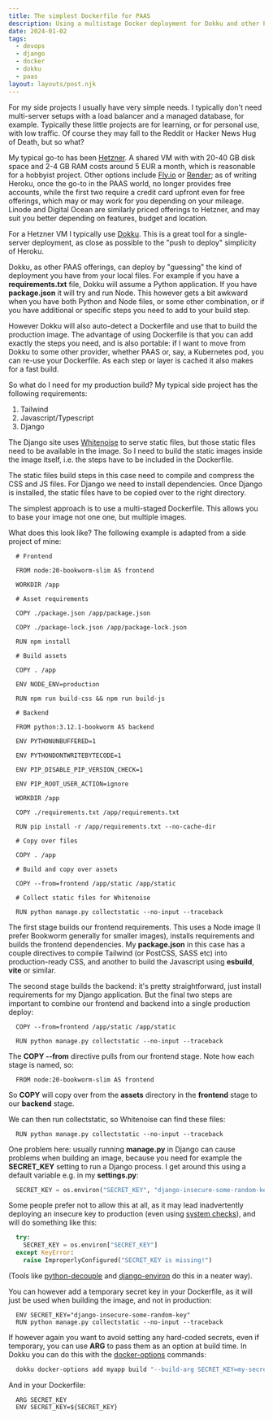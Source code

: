 ```yaml
---
title: The simplest Dockerfile for PAAS
description: Using a multistage Docker deployment for Dokku and other PAAS deployments
date: 2024-01-02
tags:
  - devops
  - django
  - docker
  - dokku
  - paas
layout: layouts/post.njk
---
```


For my side projects I usually have very simple needs. I typically don't need multi-server setups with a load balancer and a managed database, for example. Typically these little projects are for learning, or for personal use, with low traffic. Of course they may fall to the Reddit or Hacker News Hug of Death, but so what?

My typical go-to has been [Hetzner](https://www.hetzner.com/). A shared VM with with 20-40 GB disk space and 2-4 GB RAM costs around 5 EUR a month, which is reasonable for a hobbyist project. Other options include [Fly.io](https://fly.io) or [Render](https://render.com); as of writing Heroku, once the go-to in the PAAS world, no longer provides free accounts, while the first two require a credit card upfront even for free offerings, which may or may work for you depending on your mileage. Linode and Digital Ocean are similarly priced offerings to Hetzner, and may suit you better depending on features, budget and location.

For a Hetzner VM I typically use [Dokku](/posts/dokku). This is a great tool for a single-server deployment, as close as possible to the "push to deploy" simplicity of Heroku.

Dokku, as other PAAS offerings, can deploy by "guessing" the kind of deployment you have from your local files. For example if you have a **requirements.txt** file, Dokku will assume a Python application. If you have **package.json** it will try and run Node. This however gets a bit awkward when you have both Python and Node files, or some other combination, or if you have additional or specific steps you need to add to your build step.

However Dokku will also auto-detect a Dockerfile and use that to build the production image. The advantage of using Dockerfile is that you can add exactly the steps you need, and is also portable: if I want to move from Dokku to some other provider, whether PAAS or, say, a Kubernetes pod, you can re-use your Dockerfile. As each step or layer is cached it also makes for a fast build.

So what do I need for my production build? My typical side project has the following requirements:

1. Tailwind
1. Javascript/Typescript
1. Django

The Django site uses [Whitenoise](https://whitenoise.readthedocs.io/en/latest/) to serve static files, but those static files need to be available in the image. So I need to build the static images inside the image itself, i.e. the steps have to be included in the Dockerfile.

The static files build steps in this case need to compile and compress the CSS and JS files. For Django we need to install dependencies. Once Django is installed, the static files have to be copied over to the right directory.

The simplest approach is to use a multi-staged Dockerfile. This allows you to base your image not one one, but multiple images.

What does this look like? The following example is adapted from a side project of mine:

```docker
  # Frontend

  FROM node:20-bookworm-slim AS frontend

  WORKDIR /app

  # Asset requirements

  COPY ./package.json /app/package.json

  COPY ./package-lock.json /app/package-lock.json

  RUN npm install

  # Build assets

  COPY . /app

  ENV NODE_ENV=production

  RUN npm run build-css && npm run build-js

  # Backend

  FROM python:3.12.1-bookworm AS backend

  ENV PYTHONUNBUFFERED=1

  ENV PYTHONDONTWRITEBYTECODE=1

  ENV PIP_DISABLE_PIP_VERSION_CHECK=1

  ENV PIP_ROOT_USER_ACTION=ignore

  WORKDIR /app

  COPY ./requirements.txt /app/requirements.txt

  RUN pip install -r /app/requirements.txt --no-cache-dir

  # Copy over files

  COPY . /app

  # Build and copy over assets

  COPY --from=frontend /app/static /app/static

  # Collect static files for Whitenoise

  RUN python manage.py collectstatic --no-input --traceback
```

The first stage builds our frontend requirements. This uses a Node image (I prefer Bookworm generally for smaller images), installs requirements and builds the frontend dependencies. My **package.json** in this case has a couple directives to compile Tailwind (or PostCSS, SASS etc) into production-ready CSS, and another to build the Javascript using **esbuild**, **vite** or similar.

The second stage builds the backend: it's pretty straightforward, just install requirements for my Django application. But the final two steps are important to combine our frontend and backend into a single production deploy:

```docker
  COPY --from=frontend /app/static /app/static

  RUN python manage.py collectstatic --no-input --traceback
```

The **COPY --from** directive pulls from our frontend stage. Note how each stage is named, so:

```docker
  FROM node:20-bookworm-slim AS frontend
```

So **COPY** will copy over from the **assets** directory in the **frontend** stage to our **backend** stage.

We can then run collectstatic, so Whitenoise can find these files:

```docker
  RUN python manage.py collectstatic --no-input --traceback
```

One problem here: usually running **manage\.py** in Django can cause problems when building an image, because you need for example the **SECRET_KEY** setting to run a Django process. I get around this using a default variable e.g. in my **settings\.py**:

```python
  SECRET_KEY = os.environ("SECRET_KEY", "django-insecure-some-random-key")
```

Some people prefer not to allow this at all, as it may lead inadvertently deploying an insecure key to production (even using [system checks](https://docs.djangoproject.com/en/5.0/topics/checks/)), and will do something like this:

```python
  try:
    SECRET_KEY = os.environ["SECRET_KEY"]
  except KeyError:
    raise ImproperlyConfigured("SECRET_KEY is missing!")
```

(Tools like [python-decouple](https://pypi.org/project/python-decouple/) and [django-environ](https://pypi.org/project/django-environ/) do this in a neater way).

You can however add a temporary secret key in your Dockerfile, as it will just be used when building the image, and not in production:

```docker
  ENV SECRET_KEY="django-insecure-some-random-key"
  RUN python manage.py collectstatic --no-input --traceback
```

If however again you want to avoid setting any hard-coded secrets, even if temporary, you can use **ARG** to pass them as an option at build time. In Dokku you can do this with the [docker-options](https://dokku.com/docs/advanced-usage/docker-options/) commands:

```bash
  dokku docker-options add myapp build "--build-arg SECRET_KEY=my-secret"
```

And in your Dockerfile:

```docker
  ARG SECRET_KEY
  ENV SECRET_KEY=${SECRET_KEY}
```




